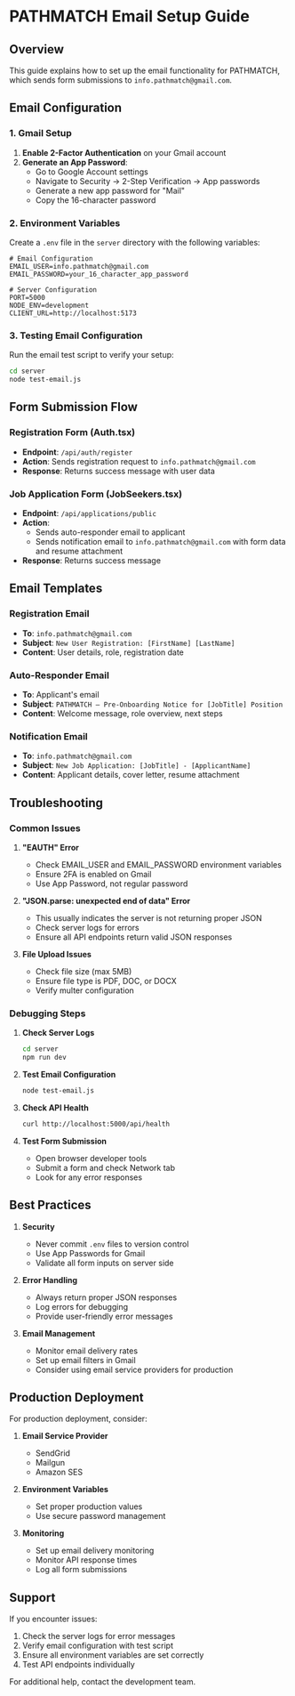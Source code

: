 # PATHMATCH Email Setup Guide

## Overview
This guide explains how to set up the email functionality for PATHMATCH, which sends form submissions to `info.pathmatch@gmail.com`.

## Email Configuration

### 1. Gmail Setup
1. **Enable 2-Factor Authentication** on your Gmail account
2. **Generate an App Password**:
   - Go to Google Account settings
   - Navigate to Security → 2-Step Verification → App passwords
   - Generate a new app password for "Mail"
   - Copy the 16-character password

### 2. Environment Variables
Create a `.env` file in the `server` directory with the following variables:

```env
# Email Configuration
EMAIL_USER=info.pathmatch@gmail.com
EMAIL_PASSWORD=your_16_character_app_password

# Server Configuration
PORT=5000
NODE_ENV=development
CLIENT_URL=http://localhost:5173
```

### 3. Testing Email Configuration
Run the email test script to verify your setup:

```bash
cd server
node test-email.js
```

## Form Submission Flow

### Registration Form (Auth.tsx)
- **Endpoint**: `/api/auth/register`
- **Action**: Sends registration request to `info.pathmatch@gmail.com`
- **Response**: Returns success message with user data

### Job Application Form (JobSeekers.tsx)
- **Endpoint**: `/api/applications/public`
- **Action**: 
  - Sends auto-responder email to applicant
  - Sends notification email to `info.pathmatch@gmail.com` with form data and resume attachment
- **Response**: Returns success message

## Email Templates

### Registration Email
- **To**: `info.pathmatch@gmail.com`
- **Subject**: `New User Registration: [FirstName] [LastName]`
- **Content**: User details, role, registration date

### Auto-Responder Email
- **To**: Applicant's email
- **Subject**: `PATHMATCH – Pre-Onboarding Notice for [JobTitle] Position`
- **Content**: Welcome message, role overview, next steps

### Notification Email
- **To**: `info.pathmatch@gmail.com`
- **Subject**: `New Job Application: [JobTitle] - [ApplicantName]`
- **Content**: Applicant details, cover letter, resume attachment

## Troubleshooting

### Common Issues

1. **"EAUTH" Error**
   - Check EMAIL_USER and EMAIL_PASSWORD environment variables
   - Ensure 2FA is enabled on Gmail
   - Use App Password, not regular password

2. **"JSON.parse: unexpected end of data" Error**
   - This usually indicates the server is not returning proper JSON
   - Check server logs for errors
   - Ensure all API endpoints return valid JSON responses

3. **File Upload Issues**
   - Check file size (max 5MB)
   - Ensure file type is PDF, DOC, or DOCX
   - Verify multer configuration

### Debugging Steps

1. **Check Server Logs**
   ```bash
   cd server
   npm run dev
   ```

2. **Test Email Configuration**
   ```bash
   node test-email.js
   ```

3. **Check API Health**
   ```bash
   curl http://localhost:5000/api/health
   ```

4. **Test Form Submission**
   - Open browser developer tools
   - Submit a form and check Network tab
   - Look for any error responses

## Best Practices

1. **Security**
   - Never commit `.env` files to version control
   - Use App Passwords for Gmail
   - Validate all form inputs on server side

2. **Error Handling**
   - Always return proper JSON responses
   - Log errors for debugging
   - Provide user-friendly error messages

3. **Email Management**
   - Monitor email delivery rates
   - Set up email filters in Gmail
   - Consider using email service providers for production

## Production Deployment

For production deployment, consider:

1. **Email Service Provider**
   - SendGrid
   - Mailgun
   - Amazon SES

2. **Environment Variables**
   - Set proper production values
   - Use secure password management

3. **Monitoring**
   - Set up email delivery monitoring
   - Monitor API response times
   - Log all form submissions

## Support

If you encounter issues:

1. Check the server logs for error messages
2. Verify email configuration with test script
3. Ensure all environment variables are set correctly
4. Test API endpoints individually

For additional help, contact the development team.